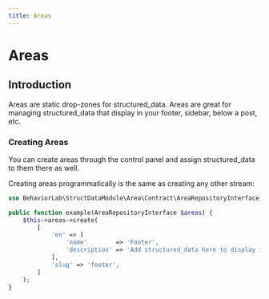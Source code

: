 ```yaml
---
title: Areas
---
```


# Areas

<div class="documentation__toc"></div>

## Introduction

Areas are static drop-zones for structured_data. Areas are great for managing structured_data that display in your footer, sidebar, below a post, etc. 

### Creating Areas

You can create areas through the control panel and assign structured_data to them there as well.

Creating areas programmatically is the same as creating any other stream:

```php
use BehaviorLab\StructDataModule\Area\Contract\AreaRepositoryInterface;

public function example(AreaRepositoryInterface $areas) {
    $this->areas->create(
        [
            'en' => [
                'name'        => 'Footer',
                'description' => 'Add structured_data here to display in your footer.',
            ],
            'slug' => 'footer',
        ]
    );
}
```
